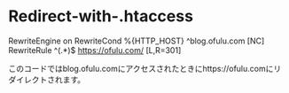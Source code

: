 # Redirect-with-.htaccess
RewriteEngine on
RewriteCond %{HTTP_HOST} ^blog.ofulu.com [NC]
RewriteRule ^(.*)$ https://ofulu.com/ [L,R=301]

このコードではblog.ofulu.comにアクセスされたときにhttps://ofulu.comにリダイレクトされます。
